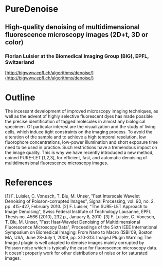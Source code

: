 # PureDenoise

## High-quality denoising of multidimensional fluorescence microscopy images (2D+t, 3D or color)
### Florian Luisier at the Biomedical Imaging Group (BIG), EPFL, Switzerland

[http://bigwww.epfl.ch/algorithms/denoise/](http://bigwww.epfl.ch/algorithms/denoise/}

# Outline
The incessant development of improved microscopy imaging techniques, as well as the advent of highly selective fluorescent dyes has made possible the precise identification of tagged molecules in almost any biological specimen. Of particular interest are the visualization and the study of living cells, which induce tight constraints on the imaging process. To avoid the alteration of the sample and to achieve a high temporal resolution, low fluorophore concentrations, low-power illumination and short exposure time need to be used in practice. Such restrictions have a tremendous impact on the image quality. This is why we have recently introduced a new method, coined PURE-LET [1,2,3], for efficient, fast, and automatic denoising of multidimensional fluorescence microscopy images.
# References
[1] F. Luisier, C. Vonesch, T. Blu, M. Unser, "Fast Interscale Wavelet Denoising of Poisson-corrupted Images", Signal Processing, vol. 90, no. 2, pp. 415-427, February 2010.
[2] F. Luisier, "The SURE-LET Approach to Image Denoising", Swiss Federal Institute of Technology Lausanne, EPFL Thesis no. 4566 (2010), 232 p., January 8, 2010.
[3] F. Luisier, C. Vonesch, T. Blu, M. Unser, "Fast Haar-Wavelet Denoising of Multidimensional Fluorescence Microscopy Data", Proceedings of the Sixth IEEE International Symposium on Biomedical Imaging: From Nano to Macro (ISBI'09, Boston MA, USA, June 28-July 1, 2009, pp. 310-313.
ImageJ Plugin
Warning
The ImageJ plugin is well adapted to denoise images mainly corrupted by Poisson noise which is typically the case for fluorescence microscopy data. It doesn't properly work for other distributions of noise or for saturated images.
